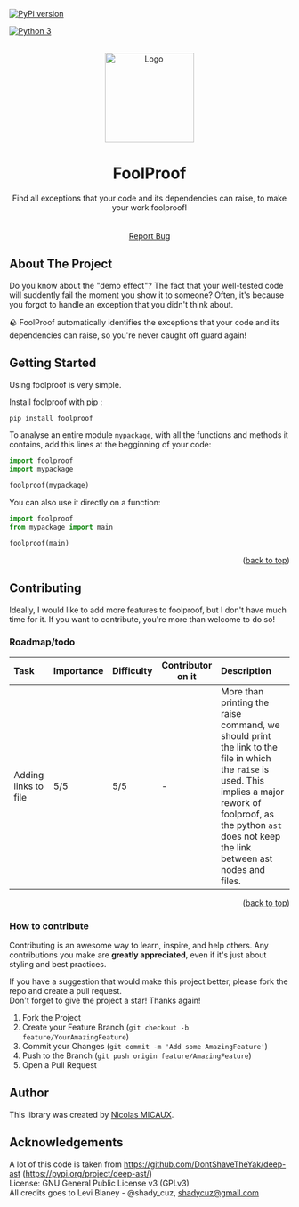 <a name="readme-top"></a>
<!-- [![Contributors][contributors-shield]][contributors-url][![Forks][forks-shield]][forks-url] -->
<!-- [![Stargazers][stars-shield]][stars-url] -->
<!-- [![Issues][issues-shield]][issues-url] -->
<!--[![LinkedIn][linkedin-shield]][linkedin-url]-->
[![PyPi version][pypi-shield]][pypi-url]
<!--[![Python 2][python2-shield]][python-url]-->
[![Python 3][python3-shield]][python-url]


<!-- PROJECT LOGO -->
<br />
<div align="center">

  <img src="https://images.emojiterra.com/google/noto-emoji/unicode-15/color/512px/1faa8.png" alt="Logo" width="160" height="160">
  <h1 align="center">FoolProof</h1>

  <p align="center">
    Find all exceptions that your code and its dependencies can raise, to make your work foolproof!
    <br />
<!--
    <a href="https://github.com/NicolasMICAUX/foolproof"><strong>Explore the docs »</strong></a>
-->
    <br />
    <br />
    <!--
    <a href="https://github.com/NicolasMICAUX/foolproof">View Demo</a>
    ·
    -->
    <a href="https://github.com/NicolasMICAUX/foolproof/issues">Report Bug</a>
</div>


<!-- ABOUT THE PROJECT -->
## About The Project

<!-- [Screen Shot][product-screenshot] -->
Do you know about the "demo effect"? The fact that your well-tested code will suddently fail the moment you show it to someone? Often, it's because you forgot to handle an exception that you didn't think about.

🪨 FoolProof automatically identifies the exceptions that your code and its dependencies can raise, so you're never caught off guard again!

<!-- GETTING STARTED -->
## Getting Started
Using foolproof is very simple.

Install foolproof with pip :
```sh
pip install foolproof
```

To analyse an entire module `mypackage`, with all the functions and methods it contains, add this lines at the begginning of your code:
```python
import foolproof
import mypackage

foolproof(mypackage)
```

You can also use it directly on a function:
```python
import foolproof
from mypackage import main

foolproof(main)
```

<p align="right">(<a href="#readme-top">back to top</a>)</p>

<!-- CONTRIBUTING -->
## Contributing
Ideally, I would like to add more features to foolproof, but I don't have much time for it. If you want to contribute, you're more than welcome to do so!

### Roadmap/todo
| Task | Importance | Difficulty | Contributor on it | Description  |
|:-----|------------|------------|-------------------|:-------------|
| Adding links to file | 5/5 | 5/5 | - | More than printing the raise command, we should print the link to the file in which the `raise` is used. This implies a major rework of foolproof, as the python `ast` does not keep the link between ast nodes and files. |

<!--
Non-Code contribution :

| Task | Importance | Difficulty | Contributor on it | Description  |
|:-----|------------|------------|-------------------|:-------------|
|      | ./5        | ./5        | NOBODY            | _e.g._ : ... |
-->

<!--
_For every todo, just click on the link to find the discussion where I describe how I would do it._  
See the [open issues](https://github.com/NicolasMICAUX/foolproof/issues) for a full list of proposed features (and known issues).
-->

<p align="right">(<a href="#readme-top">back to top</a>)</p>

### How to contribute
Contributing is an awesome way to learn, inspire, and help others. Any contributions you make are **greatly appreciated**, even if it's just about styling and best practices.

If you have a suggestion that would make this project better, please fork the repo and create a pull request.  
Don't forget to give the project a star! Thanks again!

1. Fork the Project
2. Create your Feature Branch (`git checkout -b feature/YourAmazingFeature`)
3. Commit your Changes (`git commit -m 'Add some AmazingFeature'`)
4. Push to the Branch (`git push origin feature/AmazingFeature`)
5. Open a Pull Request


## Author
This library was created by [Nicolas MICAUX](https://github.com/NicolasMICAUX).

## Acknowledgements
A lot of this code is taken from https://github.com/DontShaveTheYak/deep-ast (https://pypi.org/project/deep-ast/)  
License: GNU General Public License v3 (GPLv3)  
All credits goes to Levi Blaney - @shady_cuz, shadycuz@gmail.com

<!-- MARKDOWN LINKS & IMAGES -->
<!-- https://www.markdownguide.org/basic-syntax/#reference-style-links -->
[contributors-shield]: https://img.shields.io/github/contributors/NicolasMICAUX/foolproof.svg?style=for-the-badge
[contributors-url]: https://github.com/NicolasMICAUX/foolproof/graphs/contributors
[stars-shield]: https://img.shields.io/github/stars/NicolasMICAUX/foolproof.svg?style=for-the-badge
[stars-url]: https://github.com/NicolasMICAUX/foolproof/stargazers
[issues-shield]: https://img.shields.io/github/issues/NicolasMICAUX/foolproof.svg?style=for-the-badge
[issues-url]: https://github.com/NicolasMICAUX/foolproof/issues
[pypi-shield]: https://img.shields.io/pypi/v/foolproof.svg?style=for-the-badge
[pypi-url]: https://pypi.org/project/foolproof/
[python2-shield]: https://img.shields.io/badge/python-2.7+-blue.svg?style=for-the-badge
[python3-shield]: https://img.shields.io/badge/python-3.5+-blue.svg?style=for-the-badge
[python-url]: https://www.python.org/downloads/

[//]: # ([license-shield]: https://img.shields.io/github/license/NicolasMICAUX/foolproof.svg?style=for-the-badge)
[//]: # ([license-url]: https://github.com/NicolasMICAUX/foolproof/blob/master/LICENSE.txt)
[//]: # ([linkedin-shield]: https://img.shields.io/badge/-LinkedIn-black.svg?style=for-the-badge&logo=linkedin&colorB=555)
[//]: # ([linkedin-url]: https://linkedin.com/in/othneildrew)
[product-screenshot]: images/screenshot.png


